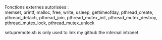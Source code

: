 Fonctions externes autorisées :<br>
memset, printf, malloc, free, write, usleep, gettimeofday, pthread_create, pthread_detach, pthread_join, pthread_mutex_init, pthread_mutex_destroy, pthread_mutex_lock, pthread_mutex_unlock<br>

setupremote.sh is only used to link my github the internal intranet